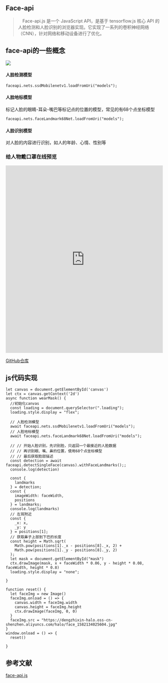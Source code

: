 ## Face-api
> 　Face-api.js 是一个 JavaScript API，是基于 tensorflow.js 核心 API 的人脸检测和人脸识别的浏览器实现。它实现了一系列的卷积神经网络（CNN），针对网络和移动设备进行了优化。

## face-api的一些概念
![](https://user-images.githubusercontent.com/31125521/57224752-ad3dc080-700a-11e9-85b9-1357b9f9bca4.gif)
#### 人脸检测模型
```
faceapi.nets.ssdMobilenetv1.loadFromUri("models");
```
#### 人脸地标模型
标记人脸的眼睛-耳朵-嘴巴等标记点的位置的模型，常见的有68个点坐标模型
```
faceapi.nets.faceLandmark68Net.loadFromUri("models");
```

#### 人脸识别模型
对人脸的内容进行识别，如人的年龄、心情、性别等

### 给人物戴口罩在线预览
<iframe src="https://dengzhixin.github.io/some-html-css-js-demo/%E4%BA%BA%E8%84%B8%E8%AF%86%E5%88%AB%E6%88%B4%E5%8F%A3%E7%BD%A9/" width=100% height="600px"  frameborder="0"></iframe>

[GitHub仓库](https://github.com/dengzhixin/some-html-css-js-demo/tree/master/%E4%BA%BA%E8%84%B8%E8%AF%86%E5%88%AB%E6%88%B4%E5%8F%A3%E7%BD%A9)

## js代码实现
```
let canvas = document.getElementById('canvas')
let ctx = canvas.getContext('2d')
async function wearMask() {
  //初始化canvas
  const loading = document.querySelector(".loading");
  loading.style.display = "flex";

  // 人脸检测模型
  await faceapi.nets.ssdMobilenetv1.loadFromUri("models");
  // 人脸地标模型
  await faceapi.nets.faceLandmark68Net.loadFromUri("models");

  // // 开始人脸识别，先识别脸，只返回一个最接近的人脸数据
  // // 再识别眼、嘴、鼻的位置，使用68个点坐标模型
  // // 最后获取脸部描述
  const detection = await faceapi.detectSingleFace(canvas).withFaceLandmarks();;
  console.log(detection)

  const {
    landmarks
  } = detection;
  const {
    imageWidth: faceWidth,
    positions
  } = landmarks;
  console.log(landmarks)
  // 左耳附近
  const {
    _x: x,
    _y: y
  } = positions[1];
  // 获取鼻子上部到下巴的长度
  const height = Math.sqrt(
    Math.pow(positions[1]._x - positions[8]._x, 2) +
    Math.pow(positions[1]._y - positions[8]._y, 2)
  );
  let mask = document.getElementById("mask")
  ctx.drawImage(mask, x + faceWidth * 0.06, y - height * 0.08, faceWidth, height * 0.8)
  loading.style.display = "none";

}

function reset() {
  let faceImg = new Image()
  faceImg.onload = () => {
    canvas.width = faceImg.width
    canvas.height = faceImg.height
    ctx.drawImage(faceImg, 0, 0)
  }
  faceImg.src = "https://dengzhixin-halo.oss-cn-shenzhen.aliyuncs.com/halo/face_1582134025604.jpg"
}
window.onload = () => {
  reset()

}
```





## 参考文献
[face-api.js](https://github.com/justadudewhohacks/face-api.js)